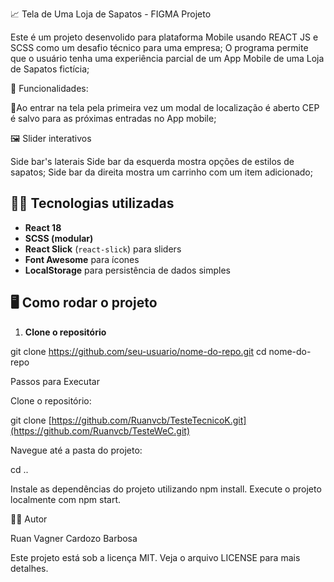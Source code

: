 📈 Tela de Uma Loja de Sapatos - FIGMA Projeto

Este é um projeto desenvolido para plataforma Mobile usando REACT JS e SCSS como um desafio técnico para uma empresa; O programa permite que o usuário tenha uma experiência parcial de um App Mobile de uma Loja de Sapatos fictícia;

🚀 Funcionalidades:

📍Ao entrar na tela pela primeira vez um modal de localização é aberto
  CEP é salvo para as próximas entradas no App mobile;

 🖼️ Slider interativos

  Side bar's laterais
  Side bar da esquerda mostra opções de estilos de sapatos;
  Side bar da direita mostra um carrinho com um item adicionado;

## 🧑‍💻 Tecnologias utilizadas

- **React 18**
- **SCSS (modular)**
- **React Slick** (`react-slick`) para sliders
- **Font Awesome** para ícones
- **LocalStorage** para persistência de dados simples


## 🖥️ Como rodar o projeto
1. **Clone o repositório**

git clone https://github.com/seu-usuario/nome-do-repo.git
cd nome-do-repo

Passos para Executar

Clone o repositório:

git clone 
[https://github.com/Ruanvcb/TesteTecnicoK.git](https://github.com/Ruanvcb/TesteWeC.git)

Navegue até a pasta do projeto:

cd ..

Instale as dependências do projeto utilizando npm install.
Execute o projeto localmente com npm start.

👨‍💻 Autor

Ruan Vagner Cardozo Barbosa

Este projeto está sob a licença MIT. Veja o arquivo LICENSE para mais detalhes.

